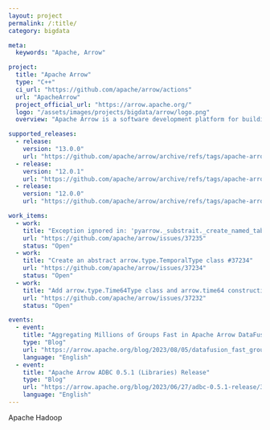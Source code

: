 ```yaml
---
layout: project
permalink: /:title/
category: bigdata

meta:
  keywords: "Apache, Arrow"

project:
  title: "Apache Arrow"
  type: "C++"
  ci_url: "https://github.com/apache/arrow/actions"
  url: "ApacheArrow"
  project_official_url: "https://arrow.apache.org/"
  logo: "/assets/images/projects/bigdata/arrow/logo.png"
  overview: "Apache Arrow is a software development platform for building high performance applications that process and transport large data sets. It is designed to both improve the performance of analytical algorithms and the efficiency of moving data from one system or programming language to another."

supported_releases:
  - release:
    version: "13.0.0"
    url: "https://github.com/apache/arrow/archive/refs/tags/apache-arrow-13.0.0.tar.gz"
  - release:
    version: "12.0.1"
    url: "https://github.com/apache/arrow/archive/refs/tags/apache-arrow-12.0.1.tar.gz"
  - release:
    version: "12.0.0"
    url: "https://github.com/apache/arrow/archive/refs/tags/apache-arrow-12.0.0.tar.gz"

work_items:
  - work:
    title: "Exception ignored in: 'pyarrow._substrait._create_named_table_provider' #37235"
    url: "https://github.com/apache/arrow/issues/37235"
    status: "Open"
  - work:
    title: "Create an abstract arrow.type.TemporalType class #37234"
    url: "https://github.com/apache/arrow/issues/37234"
    status: "Open"
  - work:
    title: "Add arrow.type.Time64Type class and arrow.time64 construction function #37232"
    url: "https://github.com/apache/arrow/issues/37232"
    status: "Open"

events:
  - event:
    title: "Aggregating Millions of Groups Fast in Apache Arrow DataFusion 28.0.0"
    type: "Blog"
    url: "https://arrow.apache.org/blog/2023/08/05/datafusion_fast_grouping/"
    language: "English"
  - event:
    title: "Apache Arrow ADBC 0.5.1 (Libraries) Release"
    type: "Blog"
    url: "https://arrow.apache.org/blog/2023/06/27/adbc-0.5.1-release/3"
    language: "English"
---
```


<p>Apache Hadoop</p>

